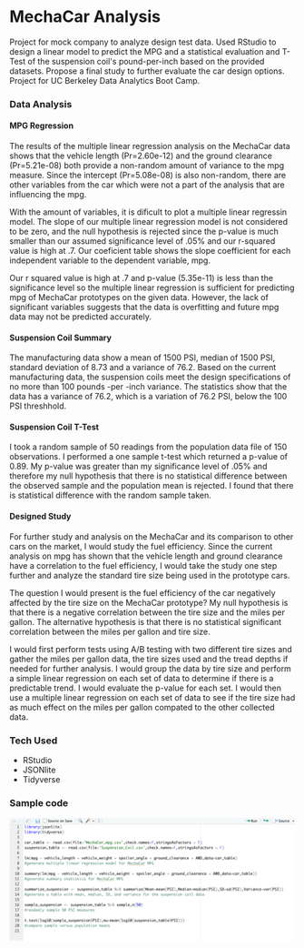 # MechaCar Analysis
Project for mock company to analyze design test data. Used RStudio to design a linear model to predict the MPG and a statistical evaluation and T-Test of the suspension coil's pound-per-inch based on the provided datasets. Propose a final study to further evaluate the car design options. Project for UC Berkeley Data Analytics Boot Camp.

### Data Analysis
#### MPG Regression
The results of the multiple linear regression analysis on the MechaCar data shows that the vehicle length (Pr=2.60e-12) and the ground clearance (Pr=5.21e-08) both provide a non-random amount of variance to the mpg measure. Since the intercept (Pr=5.08e-08) is also non-random, there are other variables from the car which were not a part of the analysis that are influencing the mpg.

With the amount of variables, it is dificult to plot a multiple linear regressin model. The slope of our multiple linear regression model is not considered to be zero, and the null hypothesis is rejected since the p-value is much smaller than our assumed significance level of .05% and our r-squared value is high at .7. Our coeficient table shows the slope coefficient for each independent variable to the dependent variable, mpg.

Our r squared value is high at .7 and p-value (5.35e-11) is less than the significance level so the multiple linear regression is sufficient for predicting mpg of MechaCar prototypes on the given data. However, the lack of significant variables suggests that the data is overfitting and future mpg data may not be predicted accurately. 

#### Suspension Coil Summary
The manufacturing data show a mean of 1500 PSI, median of 1500 PSI, standard deviation of 8.73 and a variance of 76.2. Based on the current manufacturing data, the suspension coils meet the design specifications of no more than 100 pounds -per -inch variance. The statistics show that the data has a variance of 76.2, which is a variation of 76.2 PSI, below the 100 PSI threshhold. 

#### Suspension Coil T-Test
I took a random sample of 50 readings from the population data file of 150 observations. I performed a one sample t-test which returned a p-value of 0.89. My p-value was greater than my significance level of .05% and therefore my null hypothesis that there is no statistical difference between the observed sample and the population mean is rejected. I found that there is statistical difference with the random sample taken.

#### Designed Study
For further study and analysis on the MechaCar and its comparison to other cars on the market, I would study the fuel efficiency. Since the current analysis on mpg has shown that the vehicle length and ground clearance have a correlation to the fuel efficiency, I would take the study one step further and analyze the standard tire size being used in the prototype cars.

The question I would present is the fuel efficiency of the car negatively affected by the tire size on the MechaCar prototype? My null hypothesis is that there is a negative correlation between the tire size and the miles per gallon. The alternative hypothesis is that there is no statistical significant correlation between the miles per gallon and tire size. 

I would first perform tests using A/B testing with two different tire sizes and gather the miles per gallon data, the tire sizes used and the tread depths if needed for further analysis. I would group the data by tire size and perform a simple linear regression on each set of data to determine if there is a predictable trend. I would evaluate the p-value for each set. I would then use a multiple linear regression on each set of data to see if the tire size had as much effect on the miles per gallon compated to the other collected data.

### Tech Used
- RStudio
- JSONlite
- Tidyverse

### Sample code
![sample code](/image/code.png)